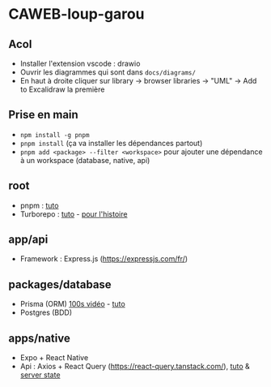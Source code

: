# CAWEB-loup-garou

## Acol

- Installer l'extension vscode : drawio
- Ouvrir les diagrammes qui sont dans `docs/diagrams/`
- En haut à droite cliquer sur library -> browser libraries -> "UML" -> Add to Excalidraw la première


## Prise en main

- `npm install -g pnpm`
- `pnpm install` (ça va installer les dépendances partout)
- `pnpm add <package> --filter <workspace>` pour ajouter une dépendance à un workspace (database, native, api)

## root

- pnpm : [tuto](https://www.youtube.com/watch?v=mpxotS_9Dzc)
- Turborepo : [tuto](https://youtu.be/vE3LOHU0OV8) - [pour l'histoire](https://youtu.be/9iU_IE6vnJ8)

## app/api

- Framework : Express.js (https://expressjs.com/fr/)

## packages/database

- Prisma (ORM) [100s vidéo](https://youtu.be/rLRIB6AF2Dg) - [tuto](https://youtu.be/0My0On3lvTc)
- Postgres (BDD)

## apps/native

- Expo + React Native
- Api : Axios + React Query (https://react-query.tanstack.com/), [tuto](https://www.youtube.com/watch?v=3jlBocCieVU) & [server state](https://www.youtube.com/watch?v=XrzeZ3_-pBs)
